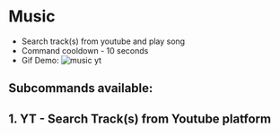 # Music 
- Search track(s) from youtube and play song
- Command cooldown - 10 seconds
- Gif Demo: ![music yt](https://i.imgur.com/B8ZDfcO.gif)

## Subcommands available:

## 1. YT - Search Track(s) from Youtube platform
